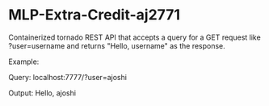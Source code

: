 # MLP-Extra-Credit-aj2771

Containerized tornado REST API that accepts a query for a GET request like ?user=username and returns "Hello, username" as the response. 

Example:

Query: localhost:7777/?user=ajoshi

Output: Hello, ajoshi
